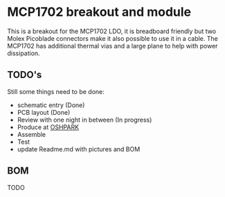 # MCP1702 breakout and module
This is a breakout for the MCP1702 LDO, it is breadboard friendly but two Molex Picoblade connectors make it also possible to use it in a cable. The MCP1702 has additional thermal vias and a large plane to help with power dissipation.

## TODO's
Still some things need to be done:
* schematic entry (Done)
* PCB layout (Done)
* Review with one night in between (In progress)
* Produce at [OSHPARK](https://oshpark.com/shared_projects/rrwZ0mgR)
* Assemble
* Test 
* update Readme.md with pictures and BOM
## BOM
TODO
